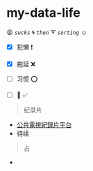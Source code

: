 # my-data-life

:tired_face: *`sucks`* :cyclone: *`then`* :curly_loop: *`sorting`* :relaxed:
- [x] 犯懒 :heavy_exclamation_mark:
- [x] 拖延 :x:
- [ ] 习惯 :o:
- [ ] :100: :white_check_mark:


> 纪录片

- [公共電視紀錄片平台](https://viewpoint.pts.org.tw/)
- 待续


> 占

-
